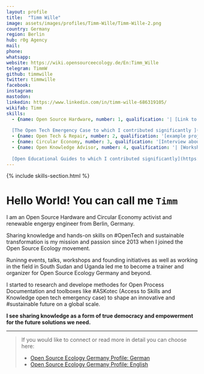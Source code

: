 ```yaml
---
layout: profile
title:  "Timm Wille"
image: assets/images/profiles/Timm-Wille/Timm-Wille-2.png
country: Germany
region: Berlin
hub: r0g Agency
mail: 
phone: 
whatsapp: 
website: https://wiki.opensourceecology.de/En:Timm_Wille
telegram: TimmW
github: timmwille
twitter: timmwille
facebook: 
instagram: 
mastodon: 
linkedin: https://www.linkedin.com/in/timm-wille-686319105/
wikifab: Timm
skills:
  - {name: Open Source Hardware, number: 1, qualification: '| [Link to my OSE Germany Profile](https://wiki.opensourceecology.de/En:Timm_Wille)
  
  [The Open Tech Emergency Case to which I contributed significantly ](https://askotec.openculture.agency)'}
  - {name: Open Tech & Repair, number: 2, qualification: '[example projects](https://wikifab.org/wiki/Group:ASKnet_Open_Tech)'}
  - {name: Circular Economy, number: 3, qualification: '[Interview about Circular Economy](https://greennetproject.org/2019/04/29/timm-wille-eine-kreislaufwirtschaft-funktioniert-nicht-ohne-open-source-loesungen/)'}
  - {name: Open Knowledge Advisor, number: 4, qualification: '| [Workshops I conducted at Europe’s largest internet and digital society conference re:publica](https://re-publica.com/en/member/14388)
  
  [Open Educational Guides to which I contributed significantly](https://openculture.agency/open-educational-resources/) '}
---
```

{% include skills-section.html %}

# Hello World! You can call me `Timm`

I am an Open Source Hardware and Circular Economy activist and renewable engergy engineer from Berlin, Germany. 

Sharing knowledge and hands-on skills on #OpenTech  and sustainable transformation is my mission and passion since 2013 when I joined the Open Source Ecology movement. 

Runinng events, talks, workshops and founding initiatives as well as working in the field in South Sudan and Uganda led me to become a trainer and organizer for Open Source Ecology Germany and beyond. 

I started to research and develope methodes for Open Process Documentation and toolboxes like #ASKotec (Access to Skills and Knowledge open tech emergency case) to shape an innovative and #sustainable future on a global scale. 

**I see sharing knowledge as a form of true democracy and empowerment for the future solutions we need.**


---
>If you would like to connect or read more in detail you can choose here:
>- [Open Source Ecology Germany Profile: German](https://wiki.opensourceecology.de/Timm_Wille)
>- [Open Source Ecology Germany Profile: English](https://wiki.opensourceecology.de/En:Timm_Wille)